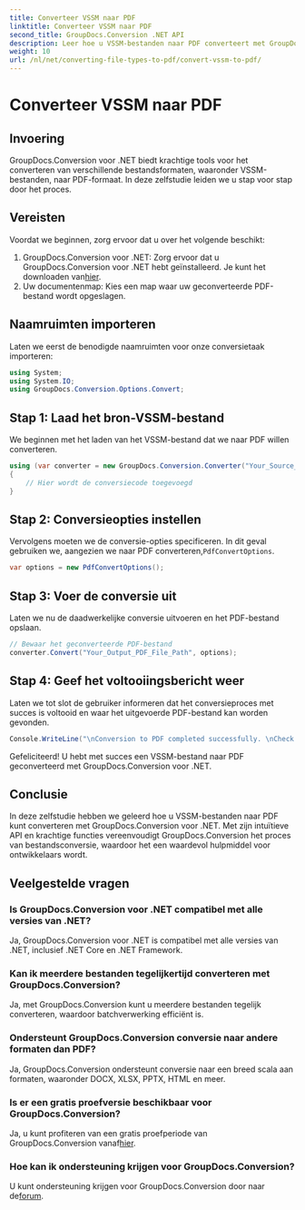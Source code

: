 ```yaml
---
title: Converteer VSSM naar PDF
linktitle: Converteer VSSM naar PDF
second_title: GroupDocs.Conversion .NET API
description: Leer hoe u VSSM-bestanden naar PDF converteert met GroupDocs.Conversion voor .NET. Eenvoudig te volgen tutorial met stapsgewijze instructies.
weight: 10
url: /nl/net/converting-file-types-to-pdf/convert-vssm-to-pdf/
---
```


# Converteer VSSM naar PDF

## Invoering
GroupDocs.Conversion voor .NET biedt krachtige tools voor het converteren van verschillende bestandsformaten, waaronder VSSM-bestanden, naar PDF-formaat. In deze zelfstudie leiden we u stap voor stap door het proces.
## Vereisten
Voordat we beginnen, zorg ervoor dat u over het volgende beschikt:
1.  GroupDocs.Conversion voor .NET: Zorg ervoor dat u GroupDocs.Conversion voor .NET hebt geïnstalleerd. Je kunt het downloaden van[hier](https://releases.groupdocs.com/conversion/net/).
2. Uw documentenmap: Kies een map waar uw geconverteerde PDF-bestand wordt opgeslagen.

## Naamruimten importeren
Laten we eerst de benodigde naamruimten voor onze conversietaak importeren:
```csharp
using System;
using System.IO;
using GroupDocs.Conversion.Options.Convert;
```
## Stap 1: Laad het bron-VSSM-bestand
We beginnen met het laden van het VSSM-bestand dat we naar PDF willen converteren.
```csharp
using (var converter = new GroupDocs.Conversion.Converter("Your_Source_VSSM_File_Path"))
{
    // Hier wordt de conversiecode toegevoegd
}
```
## Stap 2: Conversieopties instellen
 Vervolgens moeten we de conversie-opties specificeren. In dit geval gebruiken we, aangezien we naar PDF converteren,`PdfConvertOptions`.
```csharp
var options = new PdfConvertOptions();
```
## Stap 3: Voer de conversie uit
Laten we nu de daadwerkelijke conversie uitvoeren en het PDF-bestand opslaan.
```csharp
// Bewaar het geconverteerde PDF-bestand
converter.Convert("Your_Output_PDF_File_Path", options);
```
## Stap 4: Geef het voltooiingsbericht weer
Laten we tot slot de gebruiker informeren dat het conversieproces met succes is voltooid en waar het uitgevoerde PDF-bestand kan worden gevonden.
```csharp
Console.WriteLine("\nConversion to PDF completed successfully. \nCheck output in {0}", "Your_Output_Folder_Path");
```
Gefeliciteerd! U hebt met succes een VSSM-bestand naar PDF geconverteerd met GroupDocs.Conversion voor .NET.

## Conclusie
In deze zelfstudie hebben we geleerd hoe u VSSM-bestanden naar PDF kunt converteren met GroupDocs.Conversion voor .NET. Met zijn intuïtieve API en krachtige functies vereenvoudigt GroupDocs.Conversion het proces van bestandsconversie, waardoor het een waardevol hulpmiddel voor ontwikkelaars wordt.
## Veelgestelde vragen
### Is GroupDocs.Conversion voor .NET compatibel met alle versies van .NET?
Ja, GroupDocs.Conversion voor .NET is compatibel met alle versies van .NET, inclusief .NET Core en .NET Framework.
### Kan ik meerdere bestanden tegelijkertijd converteren met GroupDocs.Conversion?
Ja, met GroupDocs.Conversion kunt u meerdere bestanden tegelijk converteren, waardoor batchverwerking efficiënt is.
### Ondersteunt GroupDocs.Conversion conversie naar andere formaten dan PDF?
Ja, GroupDocs.Conversion ondersteunt conversie naar een breed scala aan formaten, waaronder DOCX, XLSX, PPTX, HTML en meer.
### Is er een gratis proefversie beschikbaar voor GroupDocs.Conversion?
 Ja, u kunt profiteren van een gratis proefperiode van GroupDocs.Conversion vanaf[hier](https://releases.groupdocs.com/).
### Hoe kan ik ondersteuning krijgen voor GroupDocs.Conversion?
 U kunt ondersteuning krijgen voor GroupDocs.Conversion door naar de[forum](https://forum.groupdocs.com/c/conversion/11).
